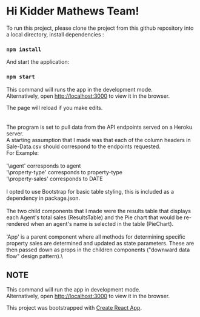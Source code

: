 # Hi Kidder Mathews Team!


To run this project, please clone the project from this github repository into a local directory, install dependencies :

### `npm install`

And start the application:
### `npm start`

This command will runs the app in the development mode.\
Alternatively, open [http://localhost:3000](http://localhost:3000) to view it in the browser.

The page will reload if you make edits.\
\
\
The program is set to pull data from the API endpoints served on a Heroku server. \
A starting assumption that I made was that each of the column headers in Sale-Data.csv should correspond to the endpoints requested.\
For Example: \
\
'\agent' corresponds to agent\
'\property-type' corresponds to property-type \
'\property-sales' corresponds to DATE \
\
I opted to use Bootstrap for basic table styling, this is included as a dependency in package.json. \
\
The two child components that I made were the results table that displays each Agent's total sales (ResultsTable) and the Pie chart that would be re-rendered when an agent's name is selected in the table (PieChart). \
\
'App' is a parent component where all methods for determining specific property sales are determined and updated as state parameters. These are then passed down as props in the children components ("downward data flow" design pattern).\

## NOTE
 This command will run the app in development mode.\
Alternatively, open [http://localhost:3000](http://localhost:3000) to view it in the browser.


This project was bootstrapped with [Create React App](https://github.com/facebook/create-react-app).
